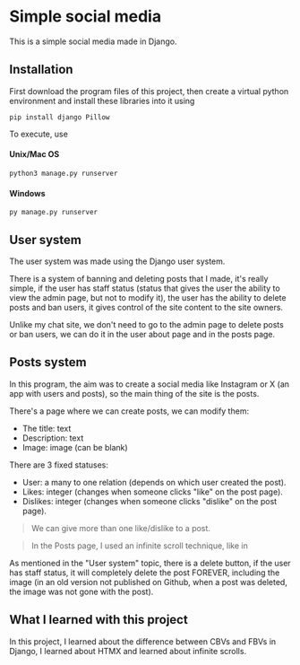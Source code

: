 # Simple social media

This is a simple social media made in Django.

## Installation

First download the program files of this project, then create a virtual python environment and install these libraries into it using

```
pip install django Pillow
```

To execute, use

#### Unix/Mac OS

```
python3 manage.py runserver
```

#### Windows

```
py manage.py runserver
```

## User system

The user system was made using the Django user system.

There is a system of banning and deleting posts that I made, it's really simple, if the user has staff status (status that gives the user the ability to view the admin page, but not to modify it), the user has the ability to delete posts and ban users, it gives control of the site content to the site owners.

Unlike my chat site, we don't need to go to the admin page to delete posts or ban users, we can do it in the user about page and in the posts page.

## Posts system

In this program, the aim was to create a social media like Instagram or X (an app with users and posts), so the main thing of the site is the posts.

There's a page where we can create posts, we can modify them:

* The title: text
* Description: text
* Image: image (can be blank)

There are 3 fixed statuses:

* User: a many to one relation (depends on which user created the post).
* Likes: integer (changes when someone clicks "like" on the post page).
* Dislikes: integer (changes when someone clicks "dislike" on the post page).

> We can give more than one like/dislike to a post.

>In the Posts page, I used an infinite scroll technique, like in 

As mentioned in the "User system" topic, there is a delete button, if the user has staff status, it will completely delete the post FOREVER, including the image (in an old version not published on Github, when a post was deleted, the image was not gone with the post).

## What I learned with this project

In this project, I learned about the difference between CBVs and FBVs in Django, I learned about HTMX and learned about infinite scrolls.

